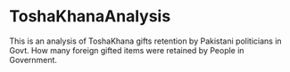 # ToshaKhanaAnalysis
This is an analysis of ToshaKhana gifts retention by Pakistani politicians in Govt. How many foreign gifted items were retained by People in Government. 
